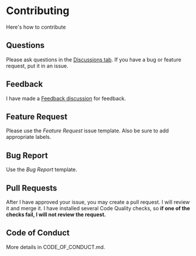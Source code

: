 # Contributing
Here's how to contribute

## Questions
Please ask questions in the [Discussions tab](https://github.com/thcheetah777/alien/discussions). If you have a bug or feature request, put it in an issue.

## Feedback
I have made a [Feedback discussion](https://github.com/thcheetah777/alien/discussions/16) for feedback.

## Feature Request
Please use the *Feature Request* issue template. Also be sure to add appropriate labels.

## Bug Report
Use the *Bug Report* template.

## Pull Requests
After I have approved your issue, you may create a pull request. I will review it and merge it. I have installed several Code Quality checks, so **if one of the checks fail, I will not review the request.**

## Code of Conduct
More details in CODE_OF_CONDUCT.md.
